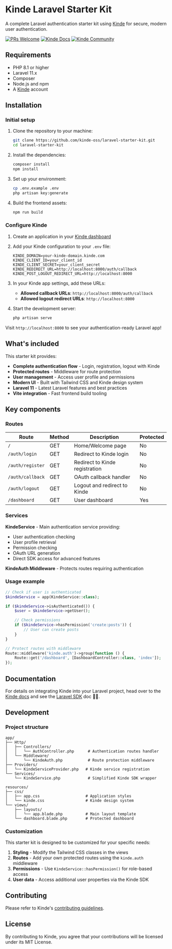 # Kinde Laravel Starter Kit

A complete Laravel authentication starter kit using [Kinde](https://kinde.com) for secure, modern user authentication.

[![PRs Welcome](https://img.shields.io/badge/PRs-welcome-brightgreen.svg?style=flat-square)](https://makeapullrequest.com) [![Kinde Docs](https://img.shields.io/badge/Kinde-Docs-eee?style=flat-square)](https://kinde.com/docs/developer-tools) [![Kinde Community](https://img.shields.io/badge/Kinde-Community-eee?style=flat-square)](https://thekindecommunity.slack.com)

## Requirements

- PHP 8.1 or higher
- Laravel 11.x
- Composer
- Node.js and npm
- A [Kinde](https://kinde.com) account

## Installation

### Initial setup

1. Clone the repository to your machine:

   ```bash
   git clone https://github.com/kinde-oss/laravel-starter-kit.git
   cd laravel-starter-kit
   ```

2. Install the dependencies:

   ```bash
   composer install
   npm install
   ```

3. Set up your environment:

   ```bash
   cp .env.example .env
   php artisan key:generate
   ```

4. Build the frontend assets:

   ```bash
   npm run build
   ```

### Configure Kinde

1. Create an application in your [Kinde dashboard](https://app.kinde.com)

2. Add your Kinde configuration to your `.env` file:

   ```env
   KINDE_DOMAIN=your-kinde-domain.kinde.com
   KINDE_CLIENT_ID=your_client_id
   KINDE_CLIENT_SECRET=your_client_secret
   KINDE_REDIRECT_URL=http://localhost:8000/auth/callback
   KINDE_POST_LOGOUT_REDIRECT_URL=http://localhost:8000
   ```

3. In your Kinde app settings, add these URLs:
   - **Allowed callback URLs**: `http://localhost:8000/auth/callback`
   - **Allowed logout redirect URLs**: `http://localhost:8000`

4. Start the development server:

   ```bash
   php artisan serve
   ```

Visit `http://localhost:8000` to see your authentication-ready Laravel app!

## What's included

This starter kit provides:

- **Complete authentication flow** - Login, registration, logout with Kinde
- **Protected routes** - Middleware for route protection
- **User management** - Access user profile and permissions
- **Modern UI** - Built with Tailwind CSS and Kinde design system
- **Laravel 11** - Latest Laravel features and best practices
- **Vite integration** - Fast frontend build tooling

## Key components

### Routes

| Route              | Method | Description                    | Protected |
| ------------------ | ------ | ------------------------------ | --------- |
| `/`                | GET    | Home/Welcome page              | No        |
| `/auth/login`      | GET    | Redirect to Kinde login        | No        |
| `/auth/register`   | GET    | Redirect to Kinde registration | No        |
| `/auth/callback`   | GET    | OAuth callback handler         | No        |
| `/auth/logout`     | GET    | Logout and redirect to Kinde   | No        |
| `/dashboard`       | GET    | User dashboard                 | Yes       |

### Services

**KindeService** - Main authentication service providing:
- User authentication checking
- User profile retrieval
- Permission checking
- OAuth URL generation
- Direct SDK access for advanced features

**KindeAuth Middleware** - Protects routes requiring authentication

### Usage example

```php
// Check if user is authenticated
$kindeService = app(KindeService::class);

if ($kindeService->isAuthenticated()) {
    $user = $kindeService->getUser();

    // Check permissions
    if ($kindeService->hasPermission('create:posts')) {
        // User can create posts
    }
}

// Protect routes with middleware
Route::middleware('kinde.auth')->group(function () {
    Route::get('/dashboard', [DashboardController::class, 'index']);
});
```

## Documentation

For details on integrating Kinde into your Laravel project, head over to the [Kinde docs](https://kinde.com/docs/) and see the [Laravel SDK](https://kinde.com/docs/developer-tools/laravel-sdk/) doc 👍🏼.

## Development

### Project structure

```
app/
├── Http/
│   ├── Controllers/
│   │   └── AuthController.php      # Authentication routes handler
│   └── Middleware/
│       └── KindeAuth.php           # Route protection middleware
├── Providers/
│   └── KindeServiceProvider.php   # Kinde service registration
└── Services/
    └── KindeService.php            # Simplified Kinde SDK wrapper

resources/
├── css/
│   ├── app.css                    # Application styles
│   └── kinde.css                  # Kinde design system
└── views/
    ├── layouts/
    │   └── app.blade.php          # Main layout template
    └── dashboard.blade.php        # Protected dashboard
```

### Customization

This starter kit is designed to be customized for your specific needs:

1. **Styling** - Modify the Tailwind CSS classes in the views
2. **Routes** - Add your own protected routes using the `kinde.auth` middleware
3. **Permissions** - Use `KindeService::hasPermission()` for role-based access
4. **User data** - Access additional user properties via the Kinde SDK

## Contributing

Please refer to Kinde's [contributing guidelines](https://github.com/kinde-oss/.github/blob/489e2ca9c3307c2b2e098a885e22f2239116394a/CONTRIBUTING.md).

## License

By contributing to Kinde, you agree that your contributions will be licensed under its MIT License.
